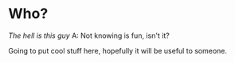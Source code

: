 # Who?
_The hell is this guy_
A: Not knowing is fun, isn't it?

Going to put cool stuff here, hopefully it will be useful to someone.
